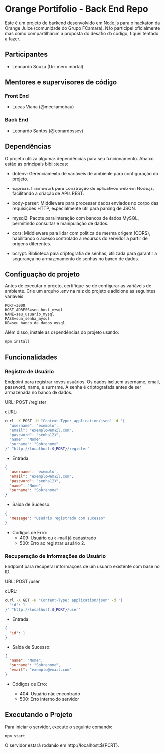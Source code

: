 # Orange Portifolio - Back End Repo

Este é um projeto de backend desenvolvido em Node.js para o hackaton da Orange Juice (comunidade do Grupo FCamara). Não participei oficialmente mas como compartilharam a proposta do desafio do código, fiquei tentado a fazer.

## Participantes

- Leonardo Souza (Um mero mortal)

## Mentores e supervisores de código

### Front End

- Lucas Viana (@mechamobau)

### Back End

- Leonardo Santos (@leonardossev)

## Dependências

O projeto utiliza algumas dependências para seu funcionamento. Abaixo estão as principais bibliotecas:

- dotenv: Gerenciamento de variáveis de ambiente para configuração do projeto.

- express: Framework para construção de aplicativos web em Node.js, facilitando a criação de APIs REST.

- body-parser: Middleware para processar dados enviados no corpo das requisições HTTP, especialmente útil para parsing de JSON.

- mysql2: Pacote para interação com bancos de dados MySQL, permitindo consultas e manipulação de dados.

- cors: Middleware para lidar com política de mesma origem (CORS), habilitando o acesso controlado a recursos do servidor a partir de origens diferentes.

- bcrypt: Biblioteca para criptografia de senhas, utilizada para garantir a segurança no armazenamento de senhas no banco de dados.

## Configuação do projeto

Antes de executar o projeto, certifique-se de configurar as variáveis de ambiente. Crie um arquivo .env na raiz do projeto e adicione as seguintes variáveis:

```dotenv
PORT=3000
HOST_ADRESS=seu_host_mysql
NAME=seu_usuario_mysql
PASS=sua_senha_mysql
DB=seu_banco_de_dados_mysql
```

Além disso, instale as dependências do projeto usando:

```bash
npm install
```

## Funcionalidades

### Registro de Usuário

Endpoint para registrar novos usuários. Os dados incluem username, email, password, name, e surname. A senha é criptografada antes de ser armazenada no banco de dados.

URL: POST /register

cURL:
```bash
curl -X POST -H "Content-Type: application/json" -d '{
  "username": "exemplo",
  "email": "exemplo@email.com",
  "password": "senha123",
  "name": "Nome",
  "surname": "Sobrenome"
}' "http://localhost:${PORT}/register"
```

- Entrada:

```json
{
  "username": "exemplo",
  "email": "exemplo@email.com",
  "password": "senha123",
  "name": "Nome",
  "surname": "Sobrenome"
}
```

- Saída de Sucesso:

```json
{
  "message": "Usuário registrado com sucesso"
}
```

- Códigos de Erro:
  - 409: Usuário ou e-mail já cadastrado
  - 500: Erro ao registrar usuário 2. 

### Recuperação de Informações do Usuário

Endpoint para recuperar informações de um usuário existente com base no ID.

URL: POST /user

cURL:
```bash
curl -X GET -H "Content-Type: application/json" -d '{
  "id": 1
}' "http://localhost:${PORT}/user"
```

- Entrada:

```json
{
  "id": 1
}
```

- Saída de Sucesso:

```json
{
  "name": "Nome",
  "surname": "Sobrenome",
  "email": "exemplo@email.com"
}
```

- Códigos de Erro:

  - 404: Usuário não encontrado
  - 500: Erro interno do servidor

## Executando o Projeto

Para iniciar o servidor, execute o seguinte comando:
```bash
npm start
```
O servidor estará rodando em http://localhost:${PORT}.

